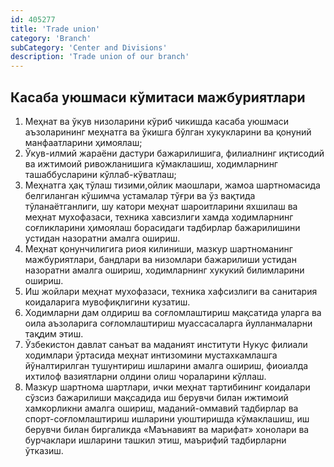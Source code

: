 ```yaml
---
id: 405277
title: 'Trade union'
category: 'Branch'
subCategory: 'Center and Divisions'
description: 'Trade union of our branch'
---
```


## Касаба уюшмаси кўмитаси мажбуриятлари

1. Меҳнат ва ўкув низоларини кўриб чикишда касаба уюшмаси аъзоларининг меҳнатга ва ўкишга бўлган хукукларини ва қонуний манфаатларини ҳимоялаш;
2. Ўкув-илмий жараёни дастури бажарилишига, филиалнинг иқтисодий ва ижтимоий ривожланишига кўмаклашиш, ходимларнинг ташаббусларини кўллаб-кўватлаш;
3. Меҳнатга ҳақ тўлаш тизими,ойлик маошлари, жамоа шартномасида белгиланган кўшимча устамалар тўғри ва ўз вақтида тўланаётганлиги, шу катори меҳнат шароитларини яхшилаш ва меҳнат мухофазаси, техника хавсизлиги хамда ходимларнинг соғликларини ҳимоялаш борасидаги тадбирлар бажарилишини устидан назоратни амалга ошириш.
4. Меҳнат қонунчилигига риоя килиниши, мазкур шартноманинг мажбуриятлари, бандлари ва низомлари бажарилиши устидан назоратни амалга ошириш, ходимларнинг хукукий билимларини ошириш.
5. Иш жойлари меҳнат мухофазаси, техника хафсизлиги ва санитария коидаларига мувофиқлигини кузатиш.
6. Ходимларни дам олдириш ва соғломлаштириш мақсатида уларга ва оила аъзоларига соғломлаштириш муассасаларга йулланмаларни тақдим этиш.
7. Ўзбекистон давлат санъат ва маданият институти Нукус филиали ходимлари ўртасида меҳнат интизомини мустахкамлашга йўналтирилган тушунтириш ишларини амалга ошириш, фиоиалда ихтилоф вазиятларни  олдини олиш чораларини кўллаш.
8. Мазкур шартнома шартлари, ички меҳнат тартибининг коидалари сўзсиз бажарилиши мақсадида иш берувчи билан ижтимоий хамкорликни амалга ошириш, маданий-оммавий тадбирлар ва спорт-соғломлаштириш ишларини уюштиришда кўмаклашиш, иш берувчи билан биргаликда «Маънавият ва марифат» хонолари ва бурчаклари ишларини ташкил этиш, маърифий тадбирларни ўтказиш.
